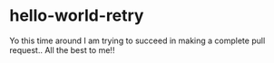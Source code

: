 # hello-world-retry

Yo this time around I am trying to succeed in making a complete pull request..
All the best to me!!
